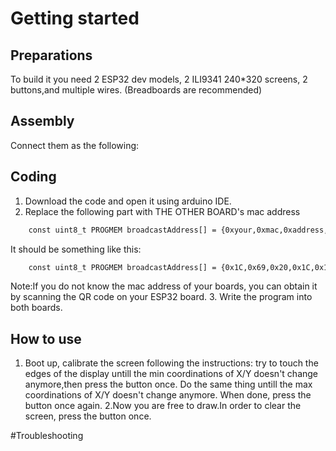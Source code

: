 # Getting started

Preparations
---
To build it you need 2 ESP32 dev models, 2 ILI9341 240*320 screens, 2 buttons,and multiple wires. (Breadboards are recommended)

Assembly
---
Connect them as the following:

Coding
---
1. Download the code and open it using arduino IDE.
2. Replace the following part with THE OTHER BOARD's mac address
```xml
    const uint8_t PROGMEM broadcastAddress[] = {0xyour,0xmac,0xaddress,0x,0x,0x};
```
It should be something like this:
```xml
    const uint8_t PROGMEM broadcastAddress[] = {0x1C,0x69,0x20,0x1C,0x18,0x98};
```
Note:If you do not know the mac address of your boards, you can obtain it by scanning the QR code on your ESP32 board.
3. Write the program into both boards.

How to use
---
1. Boot up, calibrate the screen following the instructions: try to touch the edges of the display untill the min coordinations of X/Y doesn't change anymore,then press the button once. Do the same thing untill the max coordinations of X/Y doesn't change anymore. When done, press the button once again.
2.Now you are free to draw.In order to clear the screen, press the button once.

#Troubleshooting
